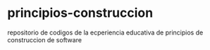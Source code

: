 # principios-construccion
repositorio de codigos de la ecperiencia educativa de principios de construccion de software
